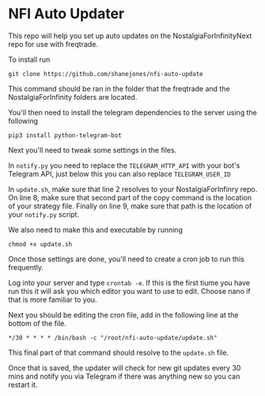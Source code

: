 # NFI Auto Updater

This repo will help you set up auto updates on the NostalgiaForInfinityNext repo for use with freqtrade.

To install run 

```
git clone https://github.com/shanejones/nfi-auto-update
```

This command should be ran in the folder that the freqtrade and the NostalgiaForInfinity folders are located.

You'll then need to install the telegram dependencies to the server using the following

```
pip3 install python-telegram-bot
```

Next you'll need to tweak some settings in the files.

In `notify.py` you need to replace the `TELEGRAM_HTTP_API` with your bot's Telegram API, just below this you can also replace `TELEGRAM_USER_ID`


In `update.sh`, make sure that line 2 resolves to your NostalgiaForInfinry repo. On line 8, make sure that second part of the copy command is the location of your strategy file. Finally on line 9, make sure that path is the location of your `notify.py` script.

We also need to make this and executable by running 

```
chmod +x update.sh
```

Once those settings are done, you'll need to create a cron job to run this frequently.

Log into your server and type `crontab -e`. If this is the first tiume you have run this it will ask you which editor you want to use to edit. Choose nano if that is more familiar to you.

Next you should be editing the cron file, add in the following line at the bottom of the file.

```
*/30 * * * * /bin/bash -c "/root/nfi-auto-update/update.sh"
```

This final part of that command should resolve to the `update.sh` file. 

Once that is saved, the updater will check for new git updates every 30 mins and notify you via Telegram if there was anything new so you can restart it.
